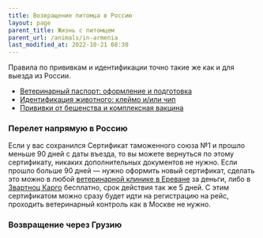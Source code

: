 ```yaml
---
title: Возвращение питомца в Россию
layout: page
parent_title: Жизнь с питомцем
parent_url: /animals/in-armenia
last_modified_at: 2022-10-21 08:30
---
```


Правила по прививкам и идентификации точно такие же как и для выезда из России.

- [Ветеринарный паспорт: оформление и подготовка](/animals/preparations#vetpassport)
- [Идентификация животного: клеймо и/или чип](/animals/preparations#chip)
- [Прививки от бешенства и комплексная вакцина](/animals/preparations#vaccines)

### Перелет напрямую в Россию

Если у вас сохранился Сертификат таможенного союза №1 и прошло меньше 90 дней с даты въезда, то вы можете вернуться
по этому сертификату, никаких дополнительных документов не нужно. Если прошло больше 90 дней — нужно оформить новый
сертификат, сделать это можно в любой [ветеринарной клинике в Ереване](/animals/vetclinics) за деньги, либо в
[Звартноц Карго](https://yandex.ru/maps/org/zvartnots_cargo_terminal/158938732784/) бесплатно, срок действия так же 5 дней.
С этим сертификатом можно сразу будет идти на регистрацию на рейс, проходить ветеринарный контроль как в Москве не нужно.

### Возвращение через Грузию

[//]: # (todo: Возвращение через Грузию)
